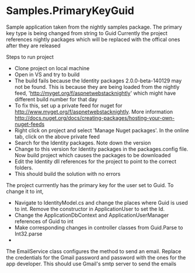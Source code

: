 Samples.PrimaryKeyGuid
======================

Sample application taken from the nightly samples package. The primary key type is being changed from string to Guid
Currently the project references nightly packages which will be replaced with the offical ones after they are released

Steps to run project
- Clone project on local machine
- Open in VS and try to build
- The build fails because the Identity packages 2.0.0-beta-140129 may not be found. This is because they are being loaded from the nightly feed, 'http://myget.org/f/aspnetwebstacknightly' which might have different build number for that day
- To fix this, set up a private feed for nuget for http://www.myget.org/f/aspnetwebstacknightly. More information http://docs.nuget.org/docs/creating-packages/hosting-your-own-nuget-feeds 
- Right click on project and select 'Manage Nuget packages'. In the online tab, click on the above private feed
- Search for the Identity packages. Note down the version
- Change to this version for Identity packages in the packages.config file. Now build project which causes the packages to be downloaded
- Edit the Identity dll references for the project to point to the correct folders.
- This should build the solution with no errors
 
The project currrently has the primary key for the user set to Guid. To change it to int,
- Navigate to IdentityModel.cs and change the places where Guid is used to int. Remove the constructor in ApplicationUser to set the Id.
- Change the ApplicationDbContext and ApplicationUserManager references of Guid to int
- Make corresponding changes in controller classes from Guid.Parse to Int32.parse
- 

The EmailService class configures the method to send an email. Replace the credentials for the Gmail password and password with the ones for the app developer. This should use Gmail's smtp server to send the emails
